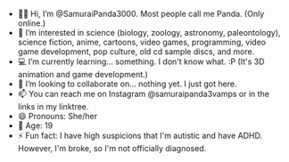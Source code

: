 - 👋🏾 Hi, I’m @SamuraiPanda3000. Most people call me Panda. (Only online.)
- 👀 I’m interested in science (biology, zoology, astronomy, paleontology), science fiction, anime, cartoons, video games, programming, video game development, pop culture, old cd sample discs, and more.
- 💻 I’m currently learning... something. I don't know what. :P (It's 3D animation and game development.)
- 💞️ I’m looking to collaborate on... nothing yet. I just got here.
- 📫 You can reach me on Instagram @samuraipanda3vamps or in the links in my linktree.
- 😄 Pronouns: She/her
- 🔢 Age: 19
- ⚡ Fun fact: I have high suspicions that I'm autistic and have ADHD. However, I'm broke, so I'm not officially diagnosed.

<!---
SamuraiPanda3000/SamuraiPanda3000 is a ✨ special ✨ repository because its `README.md` (this file) appears on your GitHub profile.
You can click the Preview link to take a look at your changes.
--->
